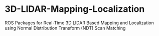 # 3D-LIDAR-Mapping-Localization
ROS Packages for Real-Time 3D LIDAR Based Mapping and Localization using Normal Distribution Transform (NDT) Scan Matching
